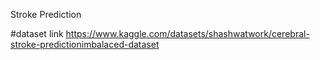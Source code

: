 Stroke Prediction

#dataset link https://www.kaggle.com/datasets/shashwatwork/cerebral-stroke-predictionimbalaced-dataset
